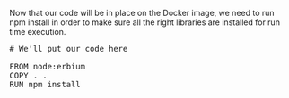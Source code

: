 Now that our code will be in place on the Docker image, we need to run npm install in order to make sure all the right libraries are installed for run time execution.

<pre class="file" data-filename="Dockerfile" data-target="replace">
# We'll put our code here

FROM node:erbium
COPY . .
RUN npm install

</pre>
